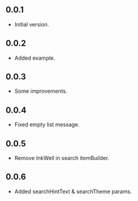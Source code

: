 ## 0.0.1

* Initial version.

## 0.0.2

* Added example.

## 0.0.3

* Some improvements.

## 0.0.4

* Fixed empty list message.

## 0.0.5

* Remove InkWell in search itemBuilder.

## 0.0.6

* Added searchHintText & searchTheme params.
